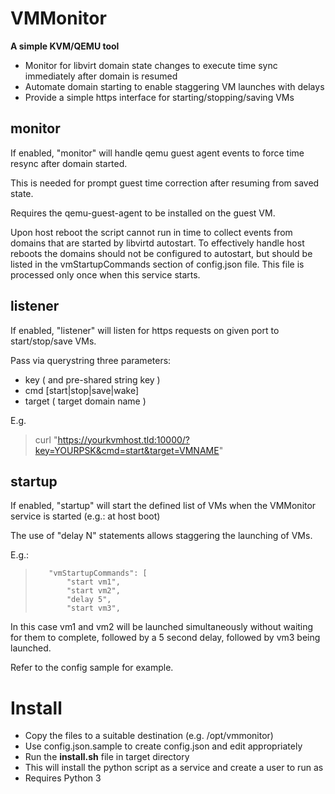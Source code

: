 
# VMMonitor
**A simple KVM/QEMU tool**
- Monitor for libvirt domain state changes to execute time sync immediately after domain is resumed
- Automate domain starting to enable staggering VM launches with delays
- Provide a simple https interface for starting/stopping/saving VMs


## monitor

If enabled, "monitor" will handle qemu guest agent events to force time resync after domain started.
 
This is needed for prompt guest time correction after resuming from saved state.

Requires the qemu-guest-agent to be installed on the guest VM.

Upon host reboot the script cannot run in time to collect events from domains that are started by libvirtd autostart. To effectively handle host reboots the domains should not be configured to autostart, but should be listed in the vmStartupCommands section of config.json file. This file is processed only once when this service starts.

## listener

If enabled, "listener" will listen for https requests on given port to start/stop/save VMs.

Pass via querystring three parameters:
- key ( and pre-shared string key )
- cmd [start|stop|save|wake]
- target ( target domain name )

E.g.
> curl "https://yourkvmhost.tld:10000/?key=YOURPSK&cmd=start&target=VMNAME"

## startup 

If enabled, "startup" will start the defined list of VMs when the VMMonitor service is started (e.g.: at host boot)

The use of "delay N" statements allows staggering the launching of VMs. 

E.g.:
>        "vmStartupCommands": [
>            "start vm1",
>            "start vm2",
>            "delay 5",
>            "start vm3",

In this case vm1 and vm2 will be launched simultaneously without waiting for them to complete, followed by a 5 second delay, followed by vm3 being launched.

Refer to the config sample for example.

# Install

- Copy the files to a suitable destination (e.g. /opt/vmmonitor)
- Use config.json.sample to create config.json and edit appropriately
- Run the **install.sh** file in target directory
- This will install the python script as a service and create a user to run as
- Requires Python 3
